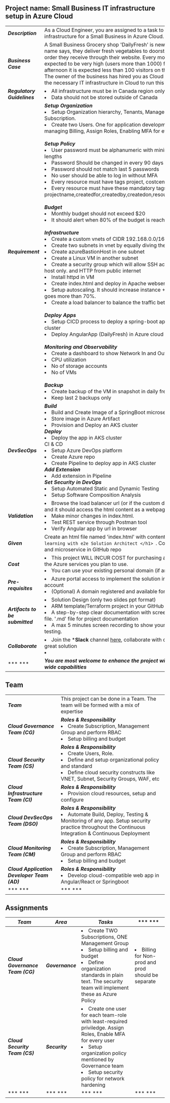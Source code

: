 ## Project name: Small Business IT infrastructure setup in Azure Cloud

|   |   |
|---|---|
|  ***Description*** |  As a Cloud Engineer, you are assigned to a task to set up the required infrastructure for a Small Business in Azure Cloud. | 
| ***Business Case***  |  A Small Business Grocery shop 'DailyFresh' is new in town. As the name says, they deliver fresh vegetables to doorsteps based on the order they receive through their website. Every morning the traffic is expected to be very high (users more than 1000) for grocery orders. afternoon it is expected less than 100 visitors on the website<br> The owner of the business has hired you as Cloud Engineer to set up the necessary IT infrastructure in Cloud to run this business |
|  ***Regulatory Guidelines*** | <li> All infrastructure must be in Canada region only <li> Data should not be stored outside of Canada |
|  ***Requirement*** | ***Setup Organization*** <br> <li> Setup Organization hierarchy, Tenants, Management Group, Subscription. <li> Create two Users. One for application development. Another for managing Billing, Assign Roles, Enabling MFA for every user <br><br> ***Setup Policy*** <br> <li> User password must be alphanumeric with minimum 15 max 25 lengths <li> Password Should be changed in every 90 days <li> Password should not match last 5 passwords <li> No user should be able to log in without MFA <li> Every resource must have tags project, costcenter, createdby <li> Every resource must have these mandatory tags attached. projectname,createdfor,createdby,createdon,resourcename,costcenter  <br><br> ***Budget*** <li> Monthly budget should not exceed $20 <li> It should alert when 80% of the budget is reached  <br><br> ***Infrastructure*** <li> Create a custom vnets of CIDR 192.168.0.0/16 <li> Create two subnets in  vnet by equally diving the ip range <li> Create azureBastionHost in one subnet <li> Create a Linux VM in another subnet <li> Create a security group which will allow SSH access from bastion host only. and HTTP from public internet <li> Install httpd in VM <li> Create index.html and deploy in Apache webserver <li> Setup autoscaling. It should increase instance +1 when CPU usage goes more than 70%. <li> Create a load balancer to balance the traffic between VMs  <br><br>***Deploy Apps*** <br> <li> Setup CICD process to deploy a spring-boot application in AKS cluster <li> Deploy AngularApp (DailyFresh) in Azure cloud <br><br> ***Monitoring and Observability*** <li> Create a dashboard to show Network In and Out traffic trend <li> CPU utilization <li> No of storage accounts <li> No of VMs <br><br> ***Backup*** <li> Create backup of the VM in snapshot in daily frequency. <li> Keep last 2 backups only|
| ***DevSecOps***  |  ***Build*** <br> <li> Build and Create Image of a SpringBoot microservice <li> Store image in Azure Artifact <li> Provision and Deploy an AKS cluster  <br> ***Deploy*** <br><li> Deploy the app in AKS cluster <br> CI & CD <br><li> Setup Azure DevOps platform <li> Create Azure repo <li> Create Pipeline to deploy app in AKS cluster <br> ***Add Extension*** <br><li> Add extension in Pipeline <br> ***Set Security in DevOps*** <br><li> Setup Automated Static and Dynamic Testing <li> Setup Software Composition Analysis |
| ***Validation***  |  <li> Browse the load balancer url (or if the custom domain is mapped) and it should access the html content as a webpage. <li> Make minor changes in index.html. <li> Test REST service through Postman tool <li> Verify Angular app by url in browser|
| ***Given***  |  Create an html file named 'index.html' with content > ``` <h1> Happy learning with e2e Solution Architect </h1>  ```. Code for Angular app and microservice in GitHub repo  |
| ***Cost***  |  <li> This project WILL INCUR COST for purchasing a domain as well as the Azure services you plan to use. <li> You can use your existing personal domain (if any)|
| ***Pre-requisites***  |  <li> Azure portal access to implement the solution in your own Azure account <li> (Optional) A domain registered and available for use in this project  |
| ***Artifacts to be submitted***  |  <li> Solution Design (only two slides ppt format)  <li> ARM template/Terraform project in your GitHub public repository <li> A step-by-step clear documentation with screenshot in Markdown file. '.md' file for project documentation  <li> A max 5 minutes screen recording to show your implementation and testing. |
| ***Collaborate***  |  <li> Join the ***Slack** channel [here](https://talentdevelop-u8d3237.slack.com/archives/C04KCD5HPC1), collaborate with others to create a great solution <li>  |
| *** ***  |  ***You are most welcome to enhance the project with more detail and wide capabilities*** |


## Team

|   |   |
|---|---|
|  ***Team*** |  This project can be done in a Team. The team will be formed with a mix of expertise | 
|  ***Cloud Governance Team (CG)*** |  ***Roles & Responsibility*** <br><li> Create Subscription, Management Group and perform RBAC <li> Setup billing and budget |
|  ***Cloud Security Team (CS)*** |  ***Roles & Responsibility*** <br><li> Create Users, Role. <li> Define and setup organizational policy and standard <li> Define cloud security constructs like VNET, Subnet, Security Groups, WAF, etc |
|  ***Cloud Infrastructure Team (CI)*** |  ***Roles & Responsibility*** <br><li> Provision cloud resources, setup and configure | 
|  ***Cloud DevSecOps Team (DSO)*** |  ***Roles & Responsibility*** <br><li>  Automate Build, Deploy, Testing & Monitoring of any app. Setup security practice throughout the Continuous Integration & Continuous Deployment |
|  ***Cloud Monitoring Team (CM)*** |  ***Roles & Responsibility*** <br><li> Create Subscription, Management Group and perform RBAC<li> Setup billing and budget |
|  ***Cloud Application Developer Team (AD)*** |  ***Roles & Responsibility*** <br><li> Develop cloud-compatible web app in Angular/React or Springboot |
| *** ***  |  *** *** |


## Assignments

|  ***Team*** |  ***Area*** |  ***Tasks*** | *** *** |
|---|---|---| --- |
|  ***Cloud Governance Team (CG)*** | ***Governance***  | <li> Create TWO Subscriptions, ONE Management Group <li> Setup billing and budget <li> Define organization standards in plain text. The security team will implement these as Azure Policy | <li> Billing for Non-prod and prod should be separate|
|  ***Cloud Security Team (CS)*** | ***Security***  | <li>  Create one user for each team-role with least-required priviledge. Assign Roles, Enable MFA for every user <li> Setup organization policy mentioned by Governance team <li> Setup security policy for network hardening | |
| *** ***  |  *** *** |  *** *** | *** *** |
